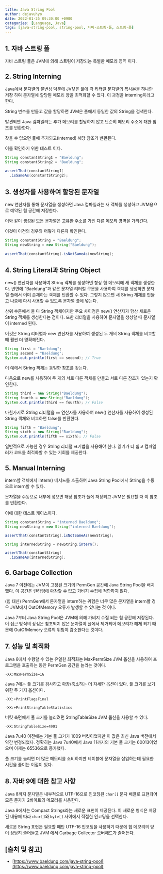 ```yaml
---
title: Java String Pool
author: dejavuhyo
date: 2022-01-25 09:30:00 +0900
categories: [Language, Java]
tags: [java-string-pool, string-pool, 자바-스트링-풀, 스트링-풀]
---
```


## 1. 자바 스트링 풀
자바 스트링 풀은 JVM에 의해 스트링이 저장되는 특별한 메모리 영역 이다.

## 2. String Interning
Java에서 문자열의 불변성 덕분에 JVM은 풀에 각 리터럴 문자열의 복사본을 하나만 저장 하여 문자열에 할당된 메모리 양을 최적화할 수 있다. 이 과정을 interning이라고 한다.

String 변수를 만들고 값을 할당하면 JVM은 풀에서 동일한 값의 String을 검색한다.

발견되면 Java 컴파일러는 추가 메모리를 할당하지 않고 단순히 메모리 주소에 대한 참조를 반환한다.

찾을 수 없으면 풀에 추가되고(interned) 해당 참조가 반환된다.

이를 확인하기 위한 테스트 이다.

```java
String constantString1 = "Baeldung";
String constantString2 = "Baeldung";
        
assertThat(constantString1)
  .isSameAs(constantString2);
```

## 3. 생성자를 사용하여 할당된 문자열
new 연산자를 통해 문자열을 생성하면 Java 컴파일러는 새 객체를 생성하고 JVM용으로 예약된 힙 공간에 저장한다.

이와 같이 생성된 모든 문자열은 고유한 주소를 가진 다른 메모리 영역을 가리킨다.

이것이 이전의 경우와 어떻게 다른지 확인한다.

```java
String constantString = "Baeldung";
String newString = new String("Baeldung");
 
assertThat(constantString).isNotSameAs(newString);
```

## 4. String Literal과 String Object
new() 연산자를 사용하여 String 객체를 생성하면 항상 힙 메모리에 새 객체를 생성한다. 반면에 "Baeldung"과 같은 문자열 리터럴 구문을 사용하여 객체를 생성하면 문자열 풀에서 이미 존재하는 객체를 반환할 수 있다. 그렇지 않으면 새 String 개체를 만들고 나중에 다시 사용할 수 있도록 문자열 풀에 넣는다.

상위 수준에서 둘 다 String 객체이지만 주요 차이점은 new() 연산자가 항상 새로운 String 객체를 생성한다는 점이다. 또한 리터럴을 사용하여 문자열을 생성할 때 문자열이 interned 된다.

이것은 String 리터럴과 new 연산자를 사용하여 생성된 두 개의 String 객체를 비교할 때 훨씬 더 명확해진다.

```java
String first = "Baeldung"; 
String second = "Baeldung"; 
System.out.println(first == second); // True
```

이 예에서 String 객체는 동일한 참조를 갖는다.

다음으로 new를 사용하여 두 개의 서로 다른 객체를 만들고 서로 다른 참조가 있는지 확인한다.

```java
String third = new String("Baeldung");
String fourth = new String("Baeldung"); 
System.out.println(third == fourth); // False
```

마찬가지로 String 리터럴을 `==` 연산자를 사용하여 new() 연산자를 사용하여 생성된 String 객체와 비교하면 false를 반환한다.

```java
String fifth = "Baeldung";
String sixth = new String("Baeldung");
System.out.println(fifth == sixth); // False
```

일반적으로 가능한 경우 String 리터럴 표기법을 사용해야 한다. 읽기가 더 쉽고 컴파일러가 코드를 최적화할 수 있는 기회를 제공한다.

## 5. Manual Interning
intern할 객체에서 intern() 메서드를 호출하여 Java String Pool에서 String을 수동으로 intern할 수 있다.

문자열을 수동으로 내부에 넣으면 해당 참조가 풀에 저장되고 JVM은 필요할 때 이 참조를 반환한다.

이에 대한 테스트 케이스이다.

```java
String constantString = "interned Baeldung";
String newString = new String("interned Baeldung");

assertThat(constantString).isNotSameAs(newString);

String internedString = newString.intern();

assertThat(constantString)
  .isSameAs(internedString);
```

## 6. Garbage Collection
Java 7 이전에는 JVM이 고정된 크기의 PermGen 공간에 Java String Pool을 배치했다. 이 공간은 런타임에 확장할 수 없고 가비지 수집에 적합하지 않다.

(힙 대신) PermGen에서 문자열을 intern하는 위험은 너무 많은 문자열을 intern할 경우 JVM에서 OutOfMemory 오류가 발생할 수 있다는 것 이다.

Java 7부터 Java String Pool은 JVM에 의해 가비지 수집 되는 힙 공간에 저장된다. 이 접근 방식의 장점은 참조되지 않은 문자열이 풀에서 제거되어 메모리가 해제 되기 때문에 OutOfMemory 오류의 위험이 감소한다는 것이다.

## 7. 성능 및 최적화
Java 6에서 수행할 수 있는 유일한 최적화는 MaxPermSize JVM 옵션을 사용하여 프로그램을 호출하는 동안 PermGen 공간을 늘리는 것이다.

```text
-XX:MaxPermSize=1G
```

Java 7에는 풀 크기를 검사하고 확장/축소하는 더 자세한 옵션이 있다. 풀 크기를 보기 위한 두 가지 옵션이다.

```text
-XX:+PrintFlagsFinal
```

```text
-XX:+PrintStringTableStatistics
```

버킷 측면에서 풀 크기를 늘리려면 StringTableSize JVM 옵션을 사용할 수 있다.

```text
-XX:StringTableSize=4901
```

Java 7u40 이전에는 기본 풀 크기가 1009 버킷이었지만 이 값은 최신 Java 버전에서 약간 변경되었다. 정확히는 Java 7u40에서 Java 11까지의 기본 풀 크기는 60013이었으며 이제는 65536으로 증가했다.

풀 크기를 늘리면 더 많은 메모리를 소비하지만 테이블에 문자열을 삽입하는데 필요한 시간을 줄이는 이점이 있다.

## 8. 자바 9에 대한 참고 사항
Java 8까지 문자열은 내부적으로 UTF-16으로 인코딩된 `char[]` 문자 배열로 표현되어 모든 문자가 2바이트의 메모리를 사용한다.

Java 9에서는 Compact Strings라는 새로운 표현이 제공된다. 이 새로운 형식은 저장된 내용에 따라 `char[]`와 `byte[]` 사이에서 적절한 인코딩을 선택한다.

새로운 String 표현은 필요할 때만 UTF-16 인코딩을 사용하기 때문에 힙 메모리의 양이 상당히 줄어들고 JVM 에서 Garbage Collector 오버헤드가 줄어든다.

## [출처 및 참고]
* [https://www.baeldung.com/java-string-pool](https://www.baeldung.com/java-string-pool)
